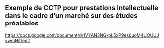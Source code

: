 ## Exemple de CCTP pour prestations intellectuelle dans le cadre d'un marché sur des études préalables


https://docs.google.com/document/d/1VYAN3NGxpL5xP9es6uoM4UOUUJvwmNit/edit
